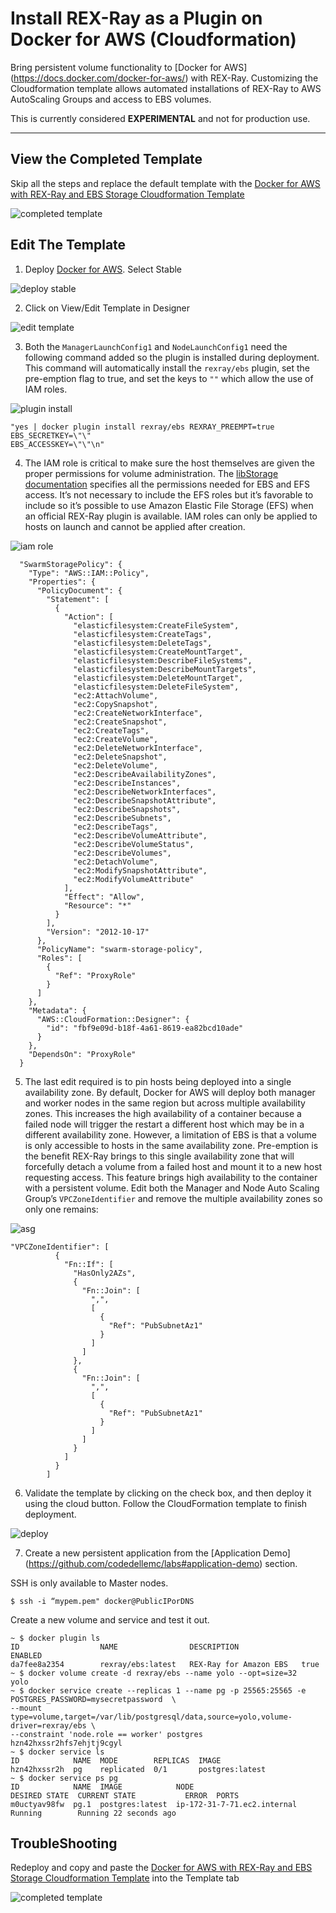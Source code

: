 # Install REX-Ray as a Plugin on Docker for AWS (Cloudformation)

Bring persistent volume functionality to [Docker for AWS]
(https://docs.docker.com/docker-for-aws/) with REX-Ray. Customizing the
Cloudformation template allows automated installations of REX-Ray to AWS AutoScaling Groups and access to EBS volumes.

This is currently considered **EXPERIMENTAL** and not for production use.

---


## View the Completed Template

Skip all the steps and replace the default template with the [Docker for AWS with
REX-Ray and EBS Storage Cloudformation Template](DockerWithREXRay.tmpl)

  ![completed template](img/d4aws07.png "completed template")

## Edit The Template

1. Deploy [Docker for AWS](https://docs.docker.com/docker-for-aws/). Select Stable

  ![deploy stable](img/d4aws01.png "deploy stable")

2. Click on View/Edit Template in Designer

  ![edit template](img/d4aws02.png "edit template")

3. Both the `ManagerLaunchConfig1` and `NodeLaunchConfig1` need the following
command added so the plugin is installed during deployment. This command will
automatically install the `rexray/ebs` plugin, set the pre-emption flag to true,
and set the keys to `""` which allow the use of IAM roles.

  ![plugin install](img/d4aws03.png "plugin install")

  ```
  "yes | docker plugin install rexray/ebs REXRAY_PREEMPT=true EBS_SECRETKEY=\"\"
  EBS_ACCESSKEY=\"\"\n"
  ```

4. The IAM role is critical to make sure the host themselves are given the
proper permissions for volume administration. The [libStorage documentation](http://libstorage.readthedocs.io/en/stable/user-guide/storage-providers/#troubleshooting_1) specifies all the permissions needed for EBS and EFS access. It’s not necessary to include the EFS roles but it’s favorable to include so it’s possible to use Amazon Elastic File Storage (EFS) when an official REX-Ray plugin is available. IAM roles can only be applied to hosts on launch and cannot be applied after creation.

  ![iam role](img/d4aws04.png "iam role")

  ```
    "SwarmStoragePolicy": {
      "Type": "AWS::IAM::Policy",
      "Properties": {
        "PolicyDocument": {
          "Statement": [
            {
              "Action": [
                "elasticfilesystem:CreateFileSystem",
                "elasticfilesystem:CreateTags",
                "elasticfilesystem:DeleteTags",
                "elasticfilesystem:CreateMountTarget",
                "elasticfilesystem:DescribeFileSystems",
                "elasticfilesystem:DescribeMountTargets",
                "elasticfilesystem:DeleteMountTarget",
                "elasticfilesystem:DeleteFileSystem",
                "ec2:AttachVolume",
                "ec2:CopySnapshot",
                "ec2:CreateNetworkInterface",
                "ec2:CreateSnapshot",
                "ec2:CreateTags",
                "ec2:CreateVolume",
                "ec2:DeleteNetworkInterface",
                "ec2:DeleteSnapshot",
                "ec2:DeleteVolume",
                "ec2:DescribeAvailabilityZones",
                "ec2:DescribeInstances",
                "ec2:DescribeNetworkInterfaces",
                "ec2:DescribeSnapshotAttribute",
                "ec2:DescribeSnapshots",
                "ec2:DescribeSubnets",
                "ec2:DescribeTags",
                "ec2:DescribeVolumeAttribute",
                "ec2:DescribeVolumeStatus",
                "ec2:DescribeVolumes",
                "ec2:DetachVolume",
                "ec2:ModifySnapshotAttribute",
                "ec2:ModifyVolumeAttribute"
              ],
              "Effect": "Allow",
              "Resource": "*"
            }
          ],
          "Version": "2012-10-17"
        },
        "PolicyName": "swarm-storage-policy",
        "Roles": [
          {
            "Ref": "ProxyRole"
          }
        ]
      },
      "Metadata": {
        "AWS::CloudFormation::Designer": {
          "id": "fbf9e09d-b18f-4a61-8619-ea82bcd10ade"
        }
      },
      "DependsOn": "ProxyRole"
    }
  ```

5. The last edit required is to pin hosts being deployed into a single availability zone. By default, Docker for AWS will deploy both manager and worker nodes in the same region but across multiple availability zones. This increases the high availability of a container because a failed node will trigger the restart a different host which may be in a different availability zone. However, a limitation of EBS is that a volume is only accessible to hosts in the same availability zone. Pre-emption is the benefit REX-Ray brings to this single availability zone that will forcefully detach a volume from a failed host and mount it to a new host requesting access. This feature brings high availability to the container with a persistent volume. Edit both the Manager and Node Auto Scaling Group’s `VPCZoneIdentifier` and remove the multiple availability zones so only one remains:

  ![asg](img/d4aws05.png "asg")

  ```
  "VPCZoneIdentifier": [
            {
              "Fn::If": [
                "HasOnly2AZs",
                {
                  "Fn::Join": [
                    ",",
                    [
                      {
                        "Ref": "PubSubnetAz1"
                      }
                    ]
                  ]
                },
                {
                  "Fn::Join": [
                    ",",
                    [
                      {
                        "Ref": "PubSubnetAz1"
                      }
                    ]
                  ]
                }
              ]
            }
          ]
  ```

6. Validate the template by clicking on the check box, and then deploy it using
the cloud button. Follow the CloudFormation template to finish deployment. 

  ![deploy](img/d4aws06.png "deploy")

7. Create a new persistent application from the [Application Demo]
(https://github.com/codedellemc/labs#application-demo) section. 

  SSH is only available to Master nodes. 

  ```
  $ ssh -i “mypem.pem" docker@PublicIPorDNS
  ```

  Create a new volume and service and test it out.

  ```
  ~ $ docker plugin ls
  ID                  NAME                DESCRIPTION              ENABLED
  da7fee8a2354        rexray/ebs:latest   REX-Ray for Amazon EBS   true
  ~ $ docker volume create -d rexray/ebs --name yolo --opt=size=32
  yolo
  ~ $ docker service create --replicas 1 --name pg -p 25565:25565 -e POSTGRES_PASSWORD=mysecretpassword  \
  --mount type=volume,target=/var/lib/postgresql/data,source=yolo,volume-driver=rexray/ebs \
  --constraint 'node.role == worker' postgres
  hzn42hxssr2hfs7ehjtj9cgyl
  ~ $ docker service ls
  ID            NAME  MODE        REPLICAS  IMAGE
  hzn42hxssr2h  pg    replicated  0/1       postgres:latest
  ~ $ docker service ps pg
  ID            NAME  IMAGE            NODE                         DESIRED STATE  CURRENT STATE           ERROR  PORTS
  m0uctyav98fw  pg.1  postgres:latest  ip-172-31-7-71.ec2.internal  Running        Running 22 seconds ago
  ```

## TroubleShooting

Redeploy and copy and paste the [Docker for AWS with
REX-Ray and EBS Storage Cloudformation Template](DockerWithREXRay.tmpl) into
the Template tab

![completed template](img/d4aws07.png "completed template")

